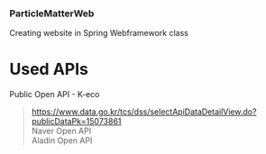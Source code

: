 ### ParticleMatterWeb
Creating website in Spring Webframework class

# Used APIs
Public Open API - K-eco  
  > https://www.data.go.kr/tcs/dss/selectApiDataDetailView.do?publicDataPk=15073861  
Naver Open API  
Aladin Open API  
